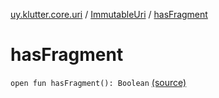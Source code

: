 [uy.klutter.core.uri](../index.md) / [ImmutableUri](index.md) / [hasFragment](.)


# hasFragment
<code>open fun hasFragment(): Boolean</code> [(source)](https://github.com/kohesive/klutter/blob/master/core-jdk6/src/main/kotlin/uy/klutter/core/uri/UriBuilder.kt#L45)<br/>

